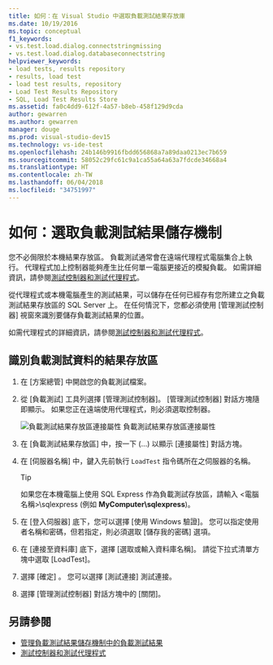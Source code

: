 ```yaml
---
title: 如何：在 Visual Studio 中選取負載測試結果存放庫
ms.date: 10/19/2016
ms.topic: conceptual
f1_keywords:
- vs.test.load.dialog.connectstringmissing
- vs.test.load.dialog.databaseconnectstring
helpviewer_keywords:
- load tests, results repository
- results, load test
- load test results, repository
- Load Test Results Repository
- SQL, Load Test Results Store
ms.assetid: fa0c4dd9-612f-4a57-b8eb-458f129d9cda
author: gewarren
ms.author: gewarren
manager: douge
ms.prod: visual-studio-dev15
ms.technology: vs-ide-test
ms.openlocfilehash: 24b146b9916fbdd656868a7a89daa0213ec7b659
ms.sourcegitcommit: 58052c29fc61c9a1ca55a64a63a7fdcde34668a4
ms.translationtype: HT
ms.contentlocale: zh-TW
ms.lasthandoff: 06/04/2018
ms.locfileid: "34751997"
---
```

# <a name="how-to-select-a-load-test-results-repository"></a>如何：選取負載測試結果儲存機制

您不必侷限於本機結果存放區。 負載測試通常會在遠端代理程式電腦集合上執行。 代理程式加上控制器能夠產生比任何單一電腦更接近的模擬負載。 如需詳細資訊，請參閱[測試控制器和測試代理程式](configure-test-agents-and-controllers-for-load-tests.md)。

從代理程式或本機電腦產生的測試結果，可以儲存在任何已經存有您所建立之負載測試結果存放區的 SQL Server 上。 在任何情況下，您都必須使用 [管理測試控制器] 視窗來識別要儲存負載測試結果的位置。

如需代理程式的詳細資訊，請參閱[測試控制器和測試代理程式](configure-test-agents-and-controllers-for-load-tests.md)。

## <a name="identify-a-results-store-for-load-test-data"></a>識別負載測試資料的結果存放區

1.  在 [方案總管] 中開啟您的負載測試檔案。

2.  從 [負載測試] 工具列選擇 [管理測試控制器]。 [管理測試控制器] 對話方塊隨即顯示。 如果您正在遠端使用代理程式，則必須選取控制器。

     ![負載測試結果存放區連接屬性](../test/media/loadtestconnectionproperties.png) 負載測試結果存放區連接屬性

3.  在 [負載測試結果存放區] 中，按一下 (…) 以顯示 [連接屬性] 對話方塊。

4.  在 [伺服器名稱] 中，鍵入先前執行 `LoadTest` 指令碼所在之伺服器的名稱。

    > [!TIP]
    > 如果您在本機電腦上使用 SQL Express 作為負載測試存放區，請輸入 \<電腦名稱>\sqlexpress (例如 **MyComputer\sqlexpress**)。

5.  在 [登入伺服器] 底下，您可以選擇 [使用 Windows 驗證]。 您可以指定使用者名稱和密碼，但若指定，則必須選取 [儲存我的密碼] 選項。

6.  在 [連接至資料庫] 底下，選擇 [選取或輸入資料庫名稱]。 請從下拉式清單方塊中選取 [LoadTest]。

7.  選擇 [確定] 。 您可以選擇 [測試連接] 測試連接。

8.  選擇 [管理測試控制器] 對話方塊中的 [關閉]。

## <a name="see-also"></a>另請參閱

- [管理負載測試結果儲存機制中的負載測試結果](../test/manage-load-test-results-in-the-load-test-results-repository.md)
- [測試控制器和測試代理程式](configure-test-agents-and-controllers-for-load-tests.md)